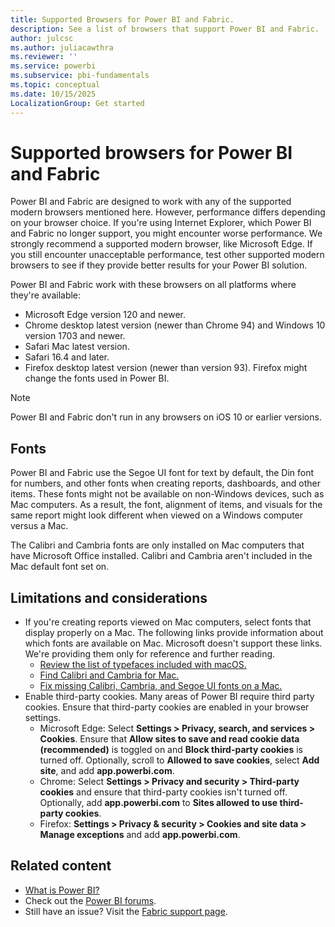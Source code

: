 ```yaml
---
title: Supported Browsers for Power BI and Fabric.
description: See a list of browsers that support Power BI and Fabric.
author: julcsc
ms.author: juliacawthra
ms.reviewer: ''
ms.service: powerbi
ms.subservice: pbi-fundamentals
ms.topic: conceptual
ms.date: 10/15/2025
LocalizationGroup: Get started
---
```

# Supported browsers for Power BI and Fabric

Power BI and Fabric are designed to work with any of the supported modern browsers mentioned here. However, performance differs depending on your browser choice. If you're using Internet Explorer, which Power BI and Fabric no longer support, you might encounter worse performance. We strongly recommend a supported modern browser, like Microsoft Edge. If you still encounter unacceptable performance, test other supported modern browsers to see if they provide better results for your Power BI solution.

Power BI and Fabric work with these browsers on all platforms where they're available:

- Microsoft Edge version 120 and newer.
- Chrome desktop latest version (newer than Chrome 94) and Windows 10 version 1703 and newer.
- Safari Mac latest version.
- Safari 16.4 and later.
- Firefox desktop latest version (newer than version 93). Firefox might change the fonts used in Power BI.

> [!NOTE]
> Power BI and Fabric don't run in any browsers on iOS 10 or earlier versions.

## Fonts

Power BI and Fabric use the Segoe UI font for text by default, the Din font for numbers, and other fonts when creating reports, dashboards, and other items. These fonts might not be available on non-Windows devices, such as Mac computers. As a result, the font, alignment of items, and visuals for the same report might look different when viewed on a Windows computer versus a Mac.

The Calibri and Cambria fonts are only installed on Mac computers that have Microsoft Office installed. Calibri and Cambria aren't included in the Mac default font set on.

## Limitations and considerations

- If you're creating reports viewed on Mac computers, select fonts that display properly on a Mac. The following links provide information about which fonts are available on Mac. Microsoft doesn't support these links. We're providing them only for reference and further reading.
  - [Review the list of typefaces included with macOS.](https://wikipedia.org/wiki/List_of_typefaces_included_with_macOS)
  - [Find Calibri and Cambria for Mac.](https://apple.stackexchange.com/questions/128091/where-can-i-find-default-microsoft-fonts-calibri-cambria)
  - [Fix missing Calibri, Cambria, and Segoe UI fonts on a Mac.](https://ben.lobaugh.net/blog/204750/how-to-fix-missing-calibri-and-cambria-fonts-on-mac)
- Enable third-party cookies. Many areas of Power BI require third party cookies. Ensure that third-party cookies are enabled in your browser settings.
  - Microsoft Edge: Select **Settings > Privacy, search, and services > Cookies**. Ensure that **Allow sites to save and read cookie data (recommended)** is toggled on and **Block third-party cookies** is turned off. Optionally, scroll to **Allowed to save cookies**, select **Add site**, and add **app.powerbi.com**.
  - Chrome: Select **Settings > Privacy and security > Third-party cookies** and ensure that third-party cookies isn't turned off. Optionally, add **app.powerbi.com** to **Sites allowed to use third-party cookies**.
  - Firefox: **Settings > Privacy & security > Cookies and site data > Manage exceptions** and add **app.powerbi.com**.

## Related content

- [What is Power BI?](power-bi-overview.md)
- Check out the [Power BI forums](https://community.fabric.microsoft.com/t5/Power-BI-forums/ct-p/powerbi).
- Still have an issue? Visit the [Fabric support page](https://support.fabric.microsoft.com/support/).
